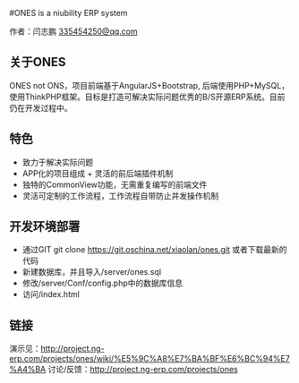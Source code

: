 #ONES is a niubility ERP system

作者：闫志鹏 <335454250@qq.com>

## 关于ONES 

ONES not ONS，项目前端基于AngularJS+Bootstrap, 后端使用PHP+MySQL，使用ThinkPHP框架。目标是打造可解决实际问题优秀的B/S开源ERP系统。目前仍在开发过程中。

## 特色
* 致力于解决实际问题
* APP化的项目组成 + 灵活的前后端插件机制
* 独特的CommonView功能，无需重复编写的前端文件
* 灵活可定制的工作流程，工作流程自带防止并发操作机制

## 开发环境部署
* 通过GIT git clone https://git.oschina.net/xiaolan/ones.git 或者下载最新的代码
* 新建数据库，并且导入/server/ones.sql
* 修改/server/Conf/config.php中的数据库信息
* 访问/index.html


## 链接
演示见：http://project.ng-erp.com/projects/ones/wiki/%E5%9C%A8%E7%BA%BF%E6%BC%94%E7%A4%BA
讨论/反馈：http://project.ng-erp.com/projects/ones